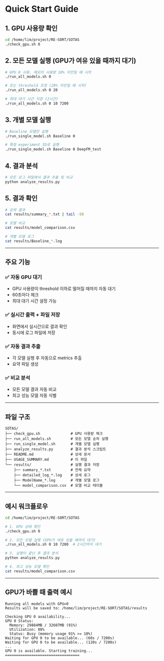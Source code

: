 # Quick Start Guide

## 1. GPU 사용량 확인

```bash
cd /home/lim/project/RE-SORT/SOTAS
./check_gpu.sh 0
```

## 2. 모든 모델 실행 (GPU가 여유 있을 때까지 대기)

```bash
# GPU 0 사용, 메모리 사용량 10% 미만일 때 시작
./run_all_models.sh 0

# 또는 threshold 조정 (20% 미만일 때 시작)
./run_all_models.sh 0 20

# 최대 대기 시간 지정 (2시간)
./run_all_models.sh 0 10 7200
```

## 3. 개별 모델 실행

```bash
# Baseline 모델만 실행
./run_single_model.sh Baseline 0

# 특정 experiment ID로 실행
./run_single_model.sh Baseline 0 DeepFM_test
```

## 4. 결과 분석

```bash
# 모든 로그 파일에서 결과 추출 및 비교
python analyze_results.py
```

## 5. 결과 확인

```bash
# 요약 결과
cat results/summary_*.txt | tail -50

# 모델 비교
cat results/model_comparison.csv

# 개별 모델 로그
cat results/Baseline_*.log
```

---

## 주요 기능

### ✅ 자동 GPU 대기
- GPU 사용량이 threshold 이하로 떨어질 때까지 자동 대기
- 60초마다 체크
- 최대 대기 시간 설정 가능

### ✅ 실시간 출력 + 파일 저장
- 화면에서 실시간으로 결과 확인
- 동시에 로그 파일에 저장

### ✅ 자동 결과 추출
- 각 모델 실행 후 자동으로 metrics 추출
- 요약 파일 생성

### ✅ 비교 분석
- 모든 모델 결과 자동 비교
- 최고 성능 모델 자동 식별

---

## 파일 구조

```
SOTAS/
├── check_gpu.sh              # GPU 사용량 체크
├── run_all_models.sh         # 모든 모델 순차 실행
├── run_single_model.sh       # 개별 모델 실행
├── analyze_results.py        # 결과 분석 스크립트
├── README.md                 # 상세 문서
├── USAGE_SUMMARY.md          # 이 파일
└── results/                  # 실행 결과 저장
    ├── summary_*.txt         # 전체 요약
    ├── detailed_log_*.log    # 상세 로그
    ├── ModelName_*.log       # 개별 모델 로그
    └── model_comparison.csv  # 모델 비교 테이블
```

---

## 예시 워크플로우

```bash
cd /home/lim/project/RE-SORT/SOTAS

# 1. GPU 상태 확인
./check_gpu.sh 0

# 2. 모든 모델 실행 (GPU가 여유 있을 때까지 대기)
./run_all_models.sh 0 10 7200  # 2시간까지 대기

# 3. 실행이 끝난 후 결과 분석
python analyze_results.py

# 4. 최고 성능 모델 확인
cat results/model_comparison.csv
```

---

## GPU가 바쁠 때 출력 예시

```
Running all models with GPU=0
Results will be saved to: /home/lim/project/RE-SORT/SOTAS/results

Checking GPU 0 availability...
GPU 0 Status:
  Memory: 29884MB / 32607MB (91%)
  Utilization: 88%
  Status: Busy (memory usage 91% >= 10%)
Waiting for GPU 0 to be available... (60s / 7200s)
Waiting for GPU 0 to be available... (120s / 7200s)
...
GPU 0 is available. Starting training...
==================================
```
